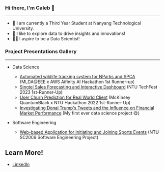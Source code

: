 ### Hi there, I'm Caleb 👋
----
* 📖   I am currently a Third Year Student at Nanyang Technological University.
* 📱   I like to explore data to drive insights and innovations!
* 🧑‍💻   I aspire to be a Data Scientist!


### Project Presentations Gallery 
----
* Data Science
  * [Automated wildlife tracking system for NParks and SPCA](https://youtu.be/kVpTQV8pc5w) (MLDA@EEE x AWS Aifinity AI Hackathon 1st Runner-up)
  * [Singtel Sales Forecasting and Interactive Dashboard](https://youtu.be/uTPMTTidPcI) (NTU TechFest 2023 1st-Runner-Up)
  * [User Churn Prediction for Real World Client](https://docs.google.com/presentation/d/1n-yRqDN8XrbDhqFMBBJXT1zCzpTZvf4f/edit?usp=sharing&ouid=104211301232896126859&rtpof=true&sd=true) (McKinsey QuantumBlack x NTU Hackathon 2022 1st-Runner-Up)
  * [Investigating Donal Trump's Tweets and the Influence on Financial Market Performance](https://youtu.be/ETBU_rNO3mc) (My first ever data science project 😋)

* Software Engineering
  * [Web-based Application for Initiating and Joining Sports Events](https://youtu.be/QcDMia40l3M) (NTU SC2006 Software Engineering Project)


Learn More!
----
* [LinkedIn](https://www.linkedin.com/in/chen-zihang-caleb/)
